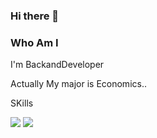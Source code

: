 ### Hi there 👋


### Who Am I


I'm BackandDeveloper

Actually My major is Economics..



SKills

<img src="https://img.shields.io/badge/JAVA-green??style=for-the-badge&logo=appveyor&logo=Java&logoColor=white"/>
<img src="https://img.shields.io/badge/JavaScript-navy??style=for-the-badge&logo=appveyor&logo=JavaScript&logoColor=yellowgreen"/>
